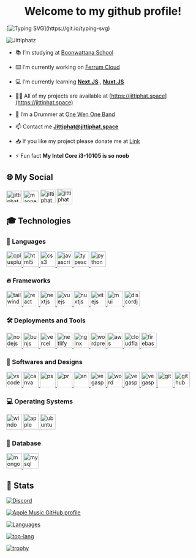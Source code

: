 <h1 align="center">Welcome to my github profile!</h1>

[![Typing SVG](https://readme-typing-svg.demolab.com?font=Prompt&pause=1000&random=false&width=435&lines=Welcome+to+my+profile+GitHub!;My+Name+is+Jittiphat+Somsai.;I+study+in+Boonwattana+School.;I+like+coding+and+playing+drums.)](https://git.io/typing-svg)

<p align="left"> <img src="https://komarev.com/ghpvc/?username=Jittiphatz&label=Profile%20views&color=0e75b6&style=flat" alt="Jittiphatz" /> </p>

- 📚 I’m studying at [Boonwattana School](https://boon.ac.th)

- ⌨️ I’m currently working on [Ferrum Cloud](https://cloud.fe-grp.com)

- 💻 I’m currently learning [**Next.JS**](https://nextjs.org/) , [**Nuxt.JS**](https://nuxt.com/)

- 👨‍💻 All of my projects are available at [https://jittiphat.space](https://jittiphat.space)

- 🥁 I’m a Drummer at [One Wen One Band](https://www.instagram.com/onewenoneband/)

- 📫 Contact me **Jittiphat@jittiphat.space**

- 📥 If you like my project please donate me at [Link](https://ezdn.app/MANNEZ)

- ⚡ Fun fact **My Intel Core i3-10105 is so noob**

## 🌐 My Social
<p align="left">
<a href="https://www.facebook.com/Jittiphatz4966" target="blank"><img align="center" src="https://go-skill-icons.vercel.app/api/icons?i=facebook" alt="jittiphatz" height="30" width="40" /></a>
<a href="https://www.instagram.com/mannez_xyz" target="blank"><img align="center" src="https://go-skill-icons.vercel.app/api/icons?i=instagram" alt="mannez_xyz" height="30" width="40" /></a>
<a href="https://www.youtube.com/@mannez_dev" target="blank"><img align="center" src="https://go-skill-icons.vercel.app/api/icons?i=youtube" alt="jittiphatz" height="35" width="40" /></a>
<a href="https://discord.com/users/776836808259534878" target="blank"><img align="center" src="https://skillicons.dev/icons?i=discord" alt="jittiphatz" height="40" width="40" /></a>
</p>

## 🎓 Technologies

<h3 align="left">💠 Languages</h3>
<a href="https://www.w3schools.com/cs/" target="_blank" rel="noreferrer"> 
  <img src="https://skillicons.dev/icons?i=cpp" alt="cplusplus" width="40" height="40"/> 
</a>
<a href="https://www.w3.org/html/" target="_blank" rel="noreferrer"> 
  <img src="https://skillicons.dev/icons?i=html" alt="html5" width="40" height="40"/> 
</a>
<a href="https://www.w3schools.com/css/" target="_blank" rel="noreferrer"> 
  <img src="https://skillicons.dev/icons?i=css" alt="css3" width="40" height="40"/> 
</a>
<a href="https://developer.mozilla.org/en-US/docs/Web/JavaScript" target="_blank" rel="noreferrer"> 
  <img src="https://skillicons.dev/icons?i=javascript" alt="javascript" width="40" height="40"/> 
</a>
<a href="https://www.typescriptlang.org/" target="_blank" rel="noreferrer"> 
  <img src="https://skillicons.dev/icons?i=typescript" alt="typescript" width="40" height="40"/> 
</a>
<a href="https://www.python.org/" target="_blank" rel="noreferrer"> 
  <img src="https://skillicons.dev/icons?i=python" alt="python" width="40" height="40"/> 
</a>

<h3 align="left">🔥 Frameworks</h3>
<a href="https://tailwindcss.com/" target="_blank" rel="noreferrer"> 
  <img src="https://skillicons.dev/icons?i=tailwind" alt="tailwindcss" width="40" height="40"/> 
</a>
<a href="https://reactjs.org/" target="_blank" rel="noreferrer"> 
  <img src="https://skillicons.dev/icons?i=react" alt="react" width="40" height="40"/> 
</a>
<a href="https://nextjs.org/" target="_blank" rel="noreferrer"> 
  <img src="https://skillicons.dev/icons?i=nextjs" alt="nextjs" width="40" height="40"/> 
</a>
<a href="https://vuejs.org/" target="_blank" rel="noreferrer"> 
  <img src="https://skillicons.dev/icons?i=vuejs" alt="vuejs" width="40" height="40"/> 
</a>
<a href="https://nuxt.com/" target="_blank" rel="noreferrer"> 
  <img src="https://skillicons.dev/icons?i=nuxtjs" alt="nuxtjs" width="40" height="40"/> 
</a>
<a href="https://vitejs.dev/" target="_blank" rel="noreferrer"> 
  <img src="https://skillicons.dev/icons?i=vite" alt="vitejs" width="40" height="40"/> 
</a>
<a href="https://mui.com/" target="_blank" rel="noreferrer"> 
  <img src="https://go-skill-icons.vercel.app/api/icons?i=materialui" alt="mui" width="40" height="40"/> 
</a>
<a href="https://discord.js.org/" target="_blank" rel="noreferrer"> 
  <img src="https://skillicons.dev/icons?i=discordjs" alt="discordjs" width="40" height="40"/> 
</a>

<h3 align="left">🛠 Deployments and Tools</h3>
<a href="https://nodejs.org" target="_blank" rel="noreferrer"> 
  <img src="https://skillicons.dev/icons?i=nodejs" alt="nodejs" width="40" height="40"/> 
</a>
<a href="https://bun.sh/" target="_blank" rel="noreferrer"> 
  <img src="https://skillicons.dev/icons?i=bun" alt="bunjs" width="40" height="40"/> 
</a>
<a href="https://vercel.com/" target="_blank" rel="noreferrer"> 
  <img src="https://skillicons.dev/icons?i=vercel" alt="vercel" width="40" height="40"/> 
</a>
<a href="https://www.netlify.com/" target="_blank" rel="noreferrer"> 
  <img src="https://skillicons.dev/icons?i=netlify" alt="netlify" width="40" height="40"/> 
</a>
<a href="https://www.nginx.com/" target="_blank" rel="noreferrer"> 
  <img src="https://skillicons.dev/icons?i=nginx" alt="nginx" width="40" height="40"/> 
</a>
<a href="https://wordpress.com/" target="_blank" rel="noreferrer"> 
  <img src="https://skillicons.dev/icons?i=wordpress" alt="wordpress" width="40" height="40"/> 
</a>
<a href="https://aws.amazon.com" target="_blank" rel="noreferrer"> 
  <img src="https://skillicons.dev/icons?i=aws" alt="aws" width="40" height="40"/>
</a>
<a href="https://www.cloudflare.com/" target="_blank" rel="noreferrer"> 
  <img src="https://skillicons.dev/icons?i=cloudflare" alt="cloudflare" width="40" height="40"/> 
</a>
<a href="https://firebase.google.com/" target="_blank" rel="noreferrer"> 
  <img src="https://skillicons.dev/icons?i=firebase" alt="firebase" width="40" height="40"/> 
</a>

<h3 align="left">🎈 Softwares and Designs</h3>
<a href="https://code.visualstudio.com/" target="_blank" rel="noreferrer"> 
  <img src="https://skillicons.dev/icons?i=vscode" alt="vscode" width="40" height="40"/> 
</a>
<a href="https://www.canva.com/" target="_blank" rel="noreferrer"> 
  <img src="https://go-skill-icons.vercel.app/api/icons?i=canva" alt="canva" width="40" height="40"/> 
</a>
<a href="https://www.adobe.com/products/photoshop.html" target="_blank" rel="noreferrer"> 
  <img src="https://skillicons.dev/icons?i=ps" alt="ps" width="40" height="40"/> 
</a>
<a href="https://www.adobe.com/products/premiere.html" target="_blank" rel="noreferrer"> 
  <img src="https://skillicons.dev/icons?i=pr" alt="pr" width="40" height="40"/> 
</a>
<a href="https://www.adobe.com/products/animate.html" target="_blank" rel="noreferrer"> 
  <img src="https://go-skill-icons.vercel.app/api/icons?i=animate" alt="an" width="40" height="40"/> 
</a>
<a href="https://www.vegascreativesoftware.com/" target="_blank" rel="noreferrer"> 
  <img src="https://go-skill-icons.vercel.app/api/icons?i=vegaspro" alt="vegaspro" width="40" height="40"/> 
</a>
<a href="https://www.microsoft.com/microsoft-365/word" target="_blank" rel="noreferrer"> 
  <img src="https://go-skill-icons.vercel.app/api/icons?i=word" alt="word" width="40" height="40"/> 
</a>
<a href="https://www.microsoft.com/microsoft-365/powerpoint" target="_blank" rel="noreferrer"> 
  <img src="https://go-skill-icons.vercel.app/api/icons?i=powerpoint" alt="vegaspro" width="40" height="40"/> 
</a>
<a href="https://www.microsoft.com/microsoft-365/excel" target="_blank" rel="noreferrer"> 
  <img src="https://go-skill-icons.vercel.app/api/icons?i=excel" alt="vegaspro" width="40" height="40"/> 
</a>
<a href="https://git-scm.com/" target="_blank" rel="noreferrer"> 
  <img src="https://skillicons.dev/icons?i=git" alt="git" width="40" height="40"/> 
</a>
<a href="https://www.github.com/" target="_blank" rel="noreferrer"> 
  <img src="https://skillicons.dev/icons?i=github" alt="github" width="40" height="40"/> 
</a>


<h3 align="left">💻 Operating Systems</h3>
<a href="https://www.microsoft.com/en-us/windows/" target="_blank" rel="noreferrer"> 
  <img src="https://skillicons.dev/icons?i=windows" alt="windows" width="40" height="40"/> 
</a>
<a href="https://www.apple.com/macos" target="_blank" rel="noreferrer"> 
  <img src="https://skillicons.dev/icons?i=apple" alt="apple" width="40" height="40"/> 
</a>
<a href="https://ubuntu.com/" target="_blank" rel="noreferrer"> 
  <img src="https://skillicons.dev/icons?i=ubuntu" alt="ubuntu" width="40" height="40"/> 
</a>

<h3 align="left">💾 Database</h3>
<a href="https://www.mongodb.com/" target="_blank" rel="noreferrer"> 
  <img src="https://skillicons.dev/icons?i=mongodb" alt="mongodb" width="40" height="40"/> 
</a>
<a href="https://www.mysql.com/" target="_blank" rel="noreferrer"> 
  <img src="https://skillicons.dev/icons?i=mysql" alt="mysql" width="40" height="40"/> 
</a>

## 💫 Stats
[![Discord](https://lanyard.cnrad.dev/api/776836808259534878?bg=3e3b5f)](http://discord.com/users/776836808259534878)

[![Apple Music GitHub profile](https://music-profile.rayriffy.com/theme/dark.svg?uid=000403.079be23eaf4842c2befdc5c12232bfdd.1442)](https://music-profile.rayriffy.com)

[![Languages](https://github-readme-stats.vercel.app/api/top-langs/?username=Jittiphatz&layout=compact)](https://github.com/Jittiphatz)

[![top-lang](https://github-readme-stats.vercel.app/api?username=Jittiphatz&show_icons=true&theme=dracula&include_all_commits=true&count_private=true)](https://github.com/Jittiphatz)

[![trophy](https://github-profile-trophy.vercel.app/?username=Jittiphatz)](https://github.com/Jittiphatz)
